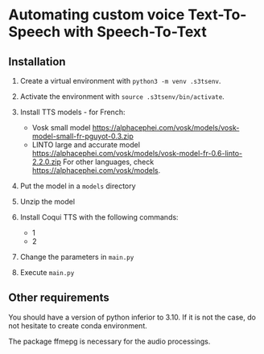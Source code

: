 # Automating custom voice Text-To-Speech with Speech-To-Text

## Installation

1. Create a virtual environment with `python3 -m venv .s3tsenv`.

2. Activate the environment with `source .s3tsenv/bin/activate`.

3. Install TTS models - for French:
    - Vosk small model https://alphacephei.com/vosk/models/vosk-model-small-fr-pguyot-0.3.zip
    - LINTO large and accurate model https://alphacephei.com/vosk/models/vosk-model-fr-0.6-linto-2.2.0.zip
    For other languages, check https://alphacephei.com/vosk/models.

4. Put the model in a `models` directory

5. Unzip the model

6. Install Coqui TTS with the following commands:
    - 1
    - 2

7. Change the parameters in `main.py`

8. Execute `main.py`

## Other requirements

You should have a version of python inferior to 3.10. If it is not the case, do not hesitate to create conda environment.

The package ffmepg is necessary for the audio processings.